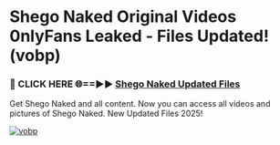 # Shego Naked Original Videos 0nlyFans Leaked - Files Updated! (vobp)

<h3>🔴 CLICK HERE 🌐==►► <a href="https://tinyurl.com/up5wt9bj" rel="nofollow">Shego Naked Updated Files</a></h3>

Get Shego Naked and all content. Now you can access all videos and pictures of Shego Naked. New Updated Files 2025!

[![vobp](https://i.imgur.com/ABiUzMV.gif)](https://tinyurl.com/up5wt9bj)
